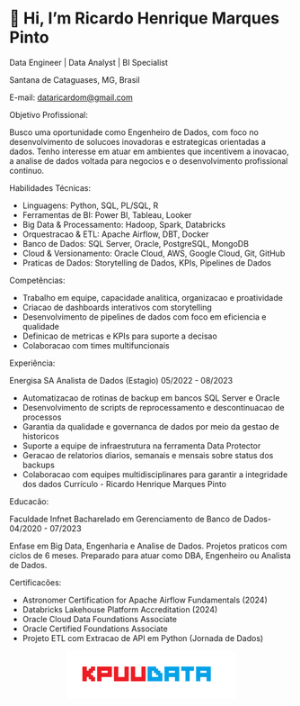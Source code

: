 #  👋 Hi, I’m Ricardo Henrique Marques Pinto


Data Engineer | Data Analyst | BI Specialist

Santana de Cataguases, MG, Brasil



E-mail: dataricardom@gmail.com

Objetivo Profissional:

Busco uma oportunidade como Engenheiro de Dados, com foco no desenvolvimento de solucoes
inovadoras e estrategicas orientadas a dados. Tenho interesse em atuar em ambientes que incentivem a inovacao, a
analise de dados voltada para negocios e o desenvolvimento profissional continuo.

Habilidades Técnicas:

- Linguagens: Python, SQL, PL/SQL, R
- Ferramentas de BI: Power BI, Tableau, Looker
- Big Data & Processamento: Hadoop, Spark, Databricks
- Orquestracao & ETL: Apache Airflow, DBT, Docker
- Banco de Dados: SQL Server, Oracle, PostgreSQL, MongoDB
- Cloud & Versionamento: Oracle Cloud, AWS, Google Cloud, Git, GitHub
- Praticas de Dados: Storytelling de Dados, KPIs, Pipelines de Dados

Competências:
- Trabalho em equipe, capacidade analitica, organizacao e proatividade
- Criacao de dashboards interativos com storytelling
- Desenvolvimento de pipelines de dados com foco em eficiencia e qualidade
- Definicao de metricas e KPIs para suporte a decisao
- Colaboracao com times multifuncionais

Experiência:

Energisa SA Analista de Dados (Estagio)
05/2022 - 08/2023
- Automatizacao de rotinas de backup em bancos SQL Server e Oracle
- Desenvolvimento de scripts de reprocessamento e descontinuacao de processos
- Garantia da qualidade e governanca de dados por meio da gestao de historicos
- Suporte a equipe de infraestrutura na ferramenta Data Protector
- Geracao de relatorios diarios, semanais e mensais sobre status dos backups
- Colaboracao com equipes multidisciplinares para garantir a integridade dos dados
Currículo - Ricardo Henrique Marques Pinto

Educacão:

Faculdade Infnet Bacharelado em Gerenciamento de Banco de Dados-
04/2020 - 07/2023

Enfase em Big Data, Engenharia e Analise de Dados. Projetos praticos com ciclos de 6 meses. Preparado para atuar
como DBA, Engenheiro ou Analista de Dados.

Certificacões:
- Astronomer Certification for Apache Airflow Fundamentals (2024)
- Databricks Lakehouse Platform Accreditation (2024)
- Oracle Cloud Data Foundations Associate
- Oracle Certified Foundations Associate
- Projeto ETL com Extracao de API em Python (Jornada de Dados)



<p align="center">
  <img src="KPUUDATA.png" alt="logo" width="300"/>
</p>


<!---
dataricardom/dataricardom is a ✨ special ✨ repository because its `README.md` (this file) appears on your GitHub profile.
You can click the Preview link to take a look at your changes.
--->
